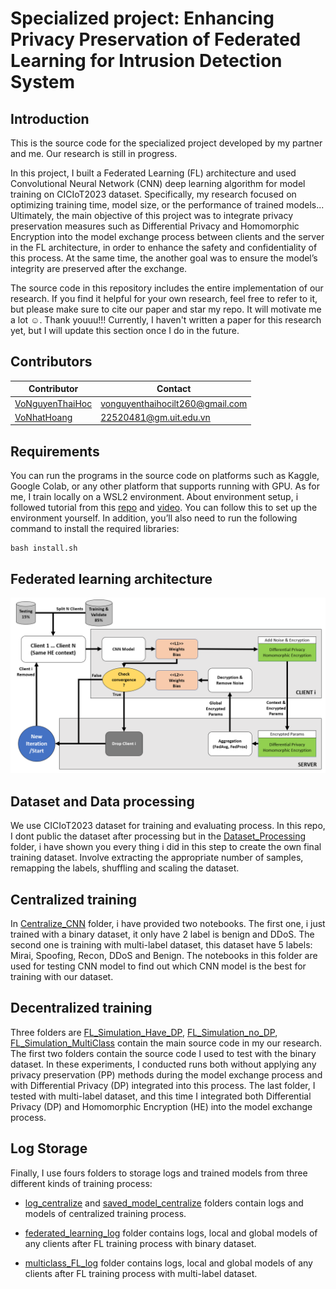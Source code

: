 # Specialized project: Enhancing Privacy Preservation of Federated Learning for Intrusion Detection System
## Introduction
This is the source code for the specialized project developed by my partner and me. Our research is still in progress. 

In this project, I built a Federated Learning (FL) architecture and used Convolutional Neural Network (CNN) deep learning algorithm for model training on CICIoT2023 dataset. Specifically, my research focused on optimizing training time, model size, or the performance of trained models... Ultimately, the main objective of this project was to integrate privacy preservation measures such as Differential Privacy and Homomorphic Encryption into the model exchange process between clients and the server in the FL architecture, in order to enhance the safety and confidentiality of this process. At the same time, the another goal was to ensure the model’s integrity are preserved after the exchange. 

The source code in this repository includes the entire implementation of our research. If you find it helpful for your own research, feel free to refer to it, but please make sure to cite our paper and star my repo. It will motivate me a lot ☺️. Thank youuu!!! Currently, I haven't written a paper for this research yet, but I will update this section once I do in the future.

## Contributors
| Contributor        | Contact  | 
| ------------------ | -------- | 
| [VoNguyenThaiHoc](https://github.com/HocVoNgThai) | [vonguyenthaihocilt260@gmail.com](mailto:vonguyenthaihocilt260@gmail.com) |
| [VoNhatHoang](https://github.com/VoNhtHoang) | [22520481@gm.uit.edu.vn](mailto:22520481@gm.uit.edu.vn) |

## Requirements
You can run the programs in the source code on platforms such as Kaggle, Google Colab, or any other platform that supports running with GPU. As for me, I train locally on a WSL2 environment. About environment setup, i followed tutorial from this [repo](https://github.com/mahbub-aumi/tensorflow-cuda-wsl-ubuntu24.04) and [video](https://youtu.be/VOJq98BLjb8?si=fHDSOZ6bB1XfUJlB). You can follow this to set up the environment yourself. In addition, you’ll also need to run the following command to install the required libraries:
```
bash install.sh
```
## Federated learning architecture
![Architecture](./image.png)

## Dataset and Data processing
We use CICIoT2023 dataset for training and evaluating process. In this repo, I dont public the dataset after processing but in the [Dataset_Processing](https://github.com/HocVoNgThai/Enhancing-Privacy-Preservation-of-Federated-Learning-for-Intrusion-Detection-System/tree/main/Dataset_Processing) folder, i have shown you every thing i did in this step to create the own final training dataset. Involve extracting the appropriate number of samples, remapping the labels, shuffling and scaling the dataset. 

## Centralized training
In [Centralize_CNN](https://github.com/HocVoNgThai/Enhancing-Privacy-Preservation-of-Federated-Learning-for-Intrusion-Detection-System/tree/main/Centralize_CNN) folder, i have provided two notebooks. The first one, i just trained with a binary dataset, it only have 2 label is benign and DDoS. The second one is training with multi-label dataset, this dataset have 5 labels: Mirai, Spoofing, Recon, DDoS and Benign. The notebooks in this folder are used for testing CNN model to find out which CNN model is the best for training with our dataset.

## Decentralized training
Three folders are [FL_Simulation_Have_DP](https://github.com/HocVoNgThai/Enhancing-Privacy-Preservation-of-Federated-Learning-for-Intrusion-Detection-System/tree/main/FL_Simulation_Have_DP), [FL_Simulation_no_DP](https://github.com/HocVoNgThai/Enhancing-Privacy-Preservation-of-Federated-Learning-for-Intrusion-Detection-System/tree/main/FL_Simulation_No_PP), [FL_Simulation_MultiClass](https://github.com/HocVoNgThai/Enhancing-Privacy-Preservation-of-Federated-Learning-for-Intrusion-Detection-System/tree/main/FL_Simulation_MultiClass) contain the main source code in my our research. The first two folders contain the source code I used to test with the binary dataset. In these experiments, I conducted runs both without applying any privacy preservation (PP) methods during the model exchange process and with Differential Privacy (DP) integrated into this process. The last folder, I tested with multi-label dataset, and this time I integrated both Differential Privacy (DP) and Homomorphic Encryption (HE) into the model exchange process.

## Log Storage
Finally, I use fours folders to storage logs and trained models from three different kinds of training process:

- [log_centralize](https://github.com/HocVoNgThai/Enhancing-Privacy-Preservation-of-Federated-Learning-for-Intrusion-Detection-System/tree/main/log_centralize) and [saved_model_centralize](https://github.com/HocVoNgThai/Enhancing-Privacy-Preservation-of-Federated-Learning-for-Intrusion-Detection-System/tree/main/saved_model_centralize) folders contain logs and models of centralized training process.

- [federated_learning_log](https://github.com/HocVoNgThai/Enhancing-Privacy-Preservation-of-Federated-Learning-for-Intrusion-Detection-System/tree/main/federated_learning_log) folder contains logs, local and global models of any clients after FL training process with binary dataset.

- [multiclass_FL_log](https://github.com/HocVoNgThai/Enhancing-Privacy-Preservation-of-Federated-Learning-for-Intrusion-Detection-System/tree/main/multiclass_FL_log) folder contains logs, local and global models of any clients after FL training process with multi-label dataset.
